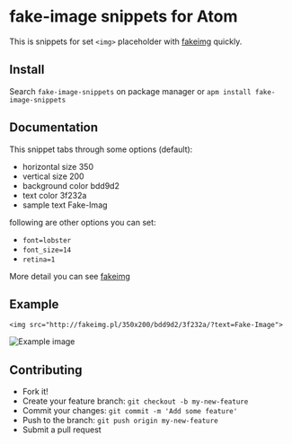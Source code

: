 # fake-image snippets for Atom

This is snippets for set `<img>` placeholder with [fakeimg](https://fakeimg.pl/) quickly.

## Install

Search `fake-image-snippets` on package manager or `apm install fake-image-snippets`

## Documentation

This snippet tabs through some options (default):

- horizontal size 350
- vertical size 200
- background color bdd9d2
- text color 3f232a
- sample text Fake-Imag

following are other options you can set:

- `font=lobster`
- `font_size=14`
- `retina=1`

More detail you can see [fakeimg](https://fakeimg.pl/)

## Example

`<img src="http://fakeimg.pl/350x200/bdd9d2/3f232a/?text=Fake-Image">`

![Example image](http://fakeimg.pl/350x200/bdd9d2/3f232a/?text=Fake-Image)

## Contributing

- Fork it!
- Create your feature branch: `git checkout -b my-new-feature`
- Commit your changes: `git commit -m 'Add some feature'`
- Push to the branch: `git push origin my-new-feature`
- Submit a pull request

